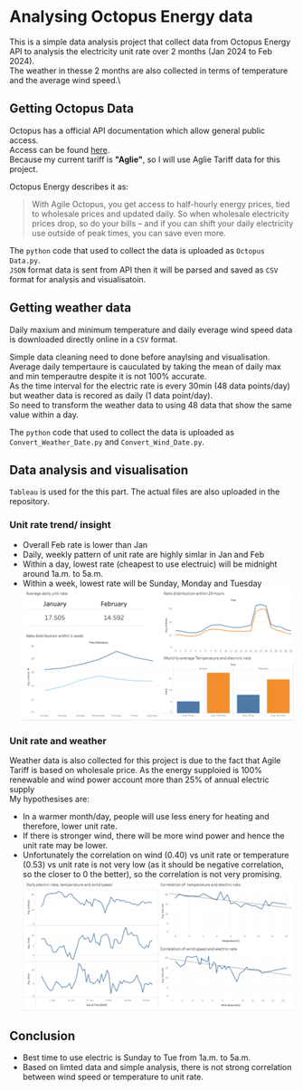# Analysing Octopus Energy data

This is a simple data analysis project that collect data from Octopus Energy API to analysis the electricity unit rate over 2 months (Jan 2024 to Feb 2024).\
The weather in thesse 2 months are also collected in terms of temperature and the average wind speed.\


## Getting Octopus Data
Octopus has a official API documentation which allow general public access.\
Access can be found [here](https://developer.octopus.energy/docs/api/).\
Because my current tariff is **"Aglie"**, so I will use Aglie Tariff data for this project.

Octopus Energy describes it as:
> With Agile Octopus, you get access to half-hourly energy prices, tied to wholesale prices and updated daily. So when wholesale electricity prices drop, so do your bills – and if you can shift your daily electricity use outside of peak times, you can save even more.

The `python` code that used to collect the data is uploaded as `Octopus Data.py`.\
`JSON` format data is sent from API then it will be parsed and saved as `CSV` format for analysis and visualisatoin.

## Getting weather data
Daily maxium and minimum temperature and daily everage wind speed data is downloaded directly online in a `CSV` format.

Simple data cleaning need to done before anaylsing and visualisation.\
Average daily tempertaure is cauculated by taking the mean of daily max and min temperautre despite it is not 100% accurate.\
As the time interval for the electric rate is every 30min (48 data points/day) but weather data is recored as daily (1 data point/day).\
So need to transform the weather data to using 48 data that show the same value within a day.

The `python` code that used to collect the data is uploaded as `Convert_Weather_Date.py` and `Convert_Wind_Date.py`.

## Data analysis and visualisation
`Tableau` is used for the this part.
The actual files are also uploaded in the repository. 

### Unit rate trend/ insight 
- Overall Feb rate is lower than Jan
- Daily, weekly pattern of unit rate are highly simlar in Jan and Feb
- Within a day, lowest rate (cheapest to use electruic) will be midnight around 1a.m. to 5a.m.
- Within a week, lowest rate will be Sunday, Monday and Tuesday
![Unit rate detials for Jan - Feb 2024](Unit_rate.png)


### Unit rate and weather
Weather data is also collected for this project is due to the fact that Agile Tariff is based on wholesale price. 
As the energy supploied is 100% renewable and wind power account more than 25% of annual electric supply \
My hypothesises are:
- In a warmer month/day, people will use less enery for heating and therefore, lower unit rate.
- If there is stronger wind, there will be more wind power and hence the unit rate may be lower.
- Unfortunately the correlation on wind (0.40) vs unit rate or temperature (0.53) vs unit rate is not very low (as it should be negative correlation, so the closer to 0 the better), so the correlation is not very promising.
![Unit rate vs weather for Jan - Feb 2024](Weathe_VS_Unit_Rate.png)


## Conclusion
- Best time to use electric is Sunday to Tue from 1a.m. to 5a.m.
- Based on limted data and simple analysis, there is not strong correlation between wind speed or temperature to unit rate.

